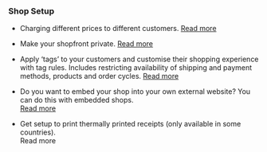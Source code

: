 ### Shop Setup

* Charging different prices to different customers.
  [Read more](/charging-different-prices-to-different-customers.md)
* Make your shopfront private.
  [Read more](/private-shopfront.md)
* Apply ‘tags’ to your customers and customise their shopping experience with tag rules. Includes restricting availability of shipping and payment methods, products and order cycles.
  [Read more](/customer-accounts-and-tagging.md)
* Do you want to embed your shop into your own external website? You can do this with embedded shops.  
  [Read more](/embedded-shopfronts.md)

* Get setup to print thermally printed receipts \(only available in some countries\).  
  Read more

